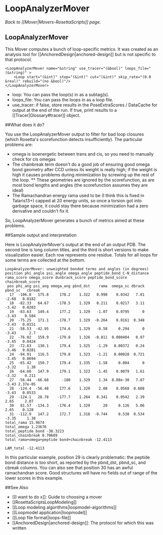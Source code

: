 # LoopAnalyzerMover
*Back to [[Mover|Movers-RosettaScripts]] page.*
## LoopAnalyzerMover

This Mover computes a bunch of loop-specific metrics.  It was created as an analysis tool for [[AnchoredDesign|anchored-design]] but is not specific to that protocol.

```
<LoopAnalyzerMover name="&string" use_tracer="(&bool)" loops_file="(&string)" >
    <Loop start="(&int)" stop="(&int)" cut="(&int)" skip_rate="(0.0 &real)" rebuild="(no &bool)"/>
</LoopAnalyzerMover>
```

- loop: You can pass the loop(s) in as a subtag(s).
- loops_file: You can pass the loops in as a loop file.
- use_tracer: if false, store results in the PoseExtraScores / DataCache for output at the end of the run.  If true, print results to a [[Tracer|Glossary#tracer]] object.

##What does it do?

You use the LoopAnalyzerMover output to filter for bad loop closures (which Rosetta's scorefunction detects insufficiently).  The particular problems are:

* omega is isoenergetic between trans and cis, so you need to manually check for cis omegas
* The chainbreak term doesn't do a good job of ensuring good omega bond geometry after CCD unless its weight is really high; if the weight is high it causes problems during minimization by screwing up the rest of the loop.
** These geometries are ignored by the scorefunction, as are most bond lengths and angles (the scorefunction assumes they are ideal)
* The Ramachandran energy rama used to be (I think this is fixed in Talaris13+) capped at 20 energy units, so once a torsion got into garbage space, it could stay there because minimization had a zero derivative and couldn't fix it.

So, LoopAnalyzerMover generates a bunch of metrics aimed at these problems.  

##Sample output and interpretation

Here is LoopAnalyzerMover's output at the end of an output PDB. The second line is long column titles, and the third is short versions to make visualization easier. Each row represents one residue. Totals for all loops for some terms are collected at the bottom.

```
LoopAnalyzerMover: unweighted bonded terms and angles (in degrees)
position phi_angle psi_angle omega_angle peptide_bond_C-N_distance rama_score omega_score dunbrack_score peptide_bond_score chainbreak_score
 pos phi_ang psi_ang omega_ang pbnd_dst    rama  omega_sc dbrack pbnd_sc   cbreak
  17  -106.8   175.8     178.2    1.322   0.998    0.0342   7.01   -2.68   0.0182
  18  -82.33   64.67    -178.5    1.329   0.211    0.0217   3.11   -3.42   0.0203
  19  -83.63   149.4     177.2    1.329   -1.07    0.0795      0   -3.43    0.584
  20  -75.25   171.1    -178.7    1.329  -0.264    0.0161  0.348   -3.43   0.0151
  21  -58.53  -42.95     174.6    1.329   -0.58     0.294      0   -3.43      2.7
  22  -76.02   159.9    -179.8    1.326  -0.811  0.000404   0.97   -3.45   0.0424
  23  -72.63   130.1     179.4    1.325   -1.29   0.00372   0.24   -3.46   0.0281
  24  -94.91   116.5     179.8    1.323   -1.21   0.00028  0.721   -3.45   0.0694
  25  -65.42   150.7     179.4    1.335   -1.58     0.004      0   -3.32     1.38
  26  -64.68   147.9     179.1    1.323   -1.45    0.0079   1.61   -3.32    0.211
  27  -56.44  -66.68      -180    1.329    1.34  8.08e-30   7.87   -3.43 2.37e-05
  28  -124.4  -56.48     177.6    1.329    2.08    0.0568  0.608   -3.43   0.0533
  29  -124.1   28.78    -177.7    1.264   0.341    0.0542   2.39    2.65     2.07
  30   81.57  -134.3    -176.4    1.329      20     0.126   5.06    2.65    0.128
  31  -112.9   147.2     172.7    1.318  -0.744     0.538  0.534   -3.35     1.38
total_rama 15.9674
total_omega 1.23676
total_peptide_bond -38.3223
total_chainbreak 8.70689
total rama+omega+peptide bond+chainbreak -12.4113

LAM_total -12.4113
```

In this particular example, position 29 is clearly problematic: the peptide bond distance is too short, as reported by the pbnd_dst, pbnd_sc, and cbreak columns. You can also see that position 30 has an awful ramachandran score. Good structures will have no fields out of range of the lower scores in this example.


##See Also
* [[I want to do x]]: Guide to choosing a mover
* [[RosettaScriptsLoopModeling]]
* [[Loop modeling algorithms|loopmodel-algorithms]]
* [[Loopmodel application|loopmodel]]
* [[Loop file format|loops-file]]
* [[AnchoredDesign|anchored-design]]: The protocol for which this was written

<!-- SEO

loop analyzer
loop analyzer
loop analyzer
-->